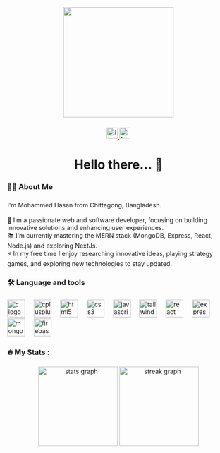 <div align="center">
  <img height="250" src="https://i.ibb.co.com/JWTVV6Dj/Black-and-White-Modern-Professional-Sales-and-Marketing-Profile-Linked-In-Banner-1.png"  />
</div>

###

<div align="center">
  <a href="https://www.linkedin.com/in/mohammedd-hasan" target="_blank">
    <img src="https://img.shields.io/static/v1?message=LinkedIn&logo=linkedin&label=&color=0077B5&logoColor=white&labelColor=&style=for-the-badge" height="25" alt="linkedin logo"  />
  </a>
  <a href="https://www.facebook.com/hasanshuvoo/" target="_blank">
    <img src="https://img.shields.io/static/v1?message=Facebook&logo=facebook&label=&color=1877F2&logoColor=white&labelColor=&style=for-the-badge" height="25" alt="facebook logo"  />
  </a>
</div>

###

<h1 align="center">Hello there... 👋</h1>

###

<h3 align="left">👩‍💻  About Me</h3>

###

<p align="left">I'm Mohammed Hasan from Chittagong, Bangladesh.<br><br>🔭 I’m a passionate web and software developer, focusing on building innovative solutions and enhancing user experiences.<br>📚 I'm currently mastering the MERN stack (MongoDB, Express, React, Node.js) and exploring NextJs.<br>⚡ In my free time I enjoy researching innovative ideas, playing strategy games, and exploring new technologies to stay updated.</p>

###

<h3 align="left">🛠 Language and tools</h3>

###

<div align="left">
  <img src="https://cdn.jsdelivr.net/gh/devicons/devicon/icons/c/c-original.svg" height="40" alt="c logo"  />
  <img width="12" />
  <img src="https://cdn.jsdelivr.net/gh/devicons/devicon/icons/cplusplus/cplusplus-original.svg" height="40" alt="cplusplus logo"  />
  <img width="12" />
  <img src="https://cdn.jsdelivr.net/gh/devicons/devicon/icons/html5/html5-original.svg" height="40" alt="html5 logo"  />
  <img width="12" />
  <img src="https://cdn.jsdelivr.net/gh/devicons/devicon/icons/css3/css3-original.svg" height="40" alt="css3 logo"  />
  <img width="12" />
  <img src="https://cdn.jsdelivr.net/gh/devicons/devicon/icons/javascript/javascript-original.svg" height="40" alt="javascript logo"  />
  <img width="12" />
  <img src="https://cdn.jsdelivr.net/gh/devicons/devicon/icons/tailwindcss/tailwindcss-original-wordmark.svg" height="40" alt="tailwindcss logo"  />
  <img width="12" />
  <img src="https://cdn.jsdelivr.net/gh/devicons/devicon/icons/react/react-original.svg" height="40" alt="react logo"  />
  <img width="12" />
  <img src="https://cdn.jsdelivr.net/gh/devicons/devicon/icons/express/express-original.svg" height="40" alt="express logo"  />
  <img width="12" />
  <img src="https://cdn.jsdelivr.net/gh/devicons/devicon/icons/mongodb/mongodb-original.svg" height="40" alt="mongodb logo"  />
  <img width="12" />
  <img src="https://cdn.jsdelivr.net/gh/devicons/devicon/icons/firebase/firebase-plain-wordmark.svg" height="40" alt="firebase logo"  />
</div>

###

<h3 align="left">🔥   My Stats :</h3>

###

<div align="center">
  <img src="https://github-readme-stats.vercel.app/api?username=mdhasanshuvo&hide_title=false&hide_rank=false&show_icons=true&include_all_commits=true&count_private=false&disable_animations=false&theme=darcula&locale=en&hide_border=true&order=1&custom_title=My%20GitHub%20Stats" height="180" alt="stats graph"  />
  <img src="https://nirzak-streak-stats.vercel.app?user=mdhasanshuvo&theme=dracula" height="180" alt="streak graph" />
</div>

###
